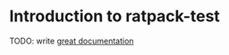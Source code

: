 # Introduction to ratpack-test

TODO: write [great documentation](http://jacobian.org/writing/great-documentation/what-to-write/)
